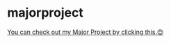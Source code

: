 # majorproject
[You can check out my Major Project by clicking this.😊](https://stockpriceanalysismajorproject.herokuapp.com)
